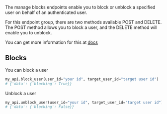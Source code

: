 The manage blocks endpoints enable you to block or unblock a specified user on behalf of an authenticated user.

For this endpoint group, there are two methods available POST and DELETE. The POST method allows you to block a user, and the DELETE method will enable you to unblock.

You can get more information for this at [docs](https://developer.twitter.com/en/docs/twitter-api/users/blocks/introduction)

## Blocks

You can block a user

```python
my_api.block_user(user_id="your id", target_user_id="target user id")
# {'data': {'blocking': True}}
```

Unblock a user

```python
my_api.unblock_user(user_id="your id", target_user_id="target user id")
# {'data': {'blocking': False}}
```
